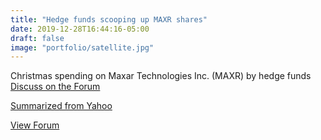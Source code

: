 ```yaml
---
title: "Hedge funds scooping up MAXR shares"
date: 2019-12-28T16:44:16-05:00
draft: false
image: "portfolio/satellite.jpg"
---
```

Christmas spending on Maxar Technologies Inc. (MAXR) by hedge funds [Discuss on the Forum](https://forum.stockt.ca/t/maxr-maxar-technologies)
<!--more-->

[Summarized from Yahoo](https://finance.yahoo.com/news/hedge-funds-t-buy-enough-001821787.html)

[View Forum](https://forum.stockt.ca)

